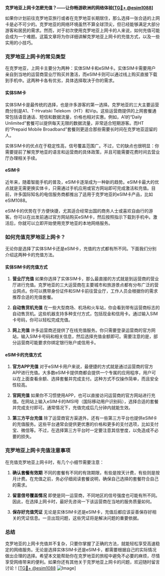 **克罗地亚上网卡怎麽充值？——让你畅游欧洲的网络体验[[TG💪+ @esim1088](https://t.me/s/esim1088)]**

如果你计划前往克罗地亚旅行或者在克罗地亚长期居住，那么选择一张合适的上网卡是必不可少的。克罗地亚的网络环境虽然不算全球顶尖，但已经能够满足大部分游客和居民的需求。然而，对于初次使用克罗地亚上网卡的人来说，如何充值可能会成为一个难题。这篇文章将为你详细讲解克罗地亚上网卡的充值方式，以及一些实用的小技巧。

### 克罗地亚上网卡的常见类型

在克罗地亚，上网卡主要分为两种：实体SIM卡和eSIM卡。实体SIM卡需要用户亲自到当地的运营商营业厅购买并激活，而eSIM卡则可以通过线上购买直接下载到手机中。这两种卡各有优劣，具体选择取决于你的需求。

#### 实体SIM卡

实体SIM卡是最传统的选择，也是许多游客的第一选择。克罗地亚的三大主要运营商分别是A1、T-Hrvatski Telekom（HT）和Vip。这些运营商提供的上网套餐通常包括语音通话、短信和数据流量，价格也相对实惠。例如，A1的“Daily Unlimited”套餐可以提供每天无限的数据流量，非常适合短期游客。而HT的“Prepaid Mobile Broadband”套餐则更适合那些需要长时间在克罗地亚逗留的人。

实体SIM卡的优点在于稳定性高，信号覆盖范围广。不过，它的缺点也很明显：你需要提前了解克罗地亚的语言和运营商的具体政策，并且可能需要花费时间去营业厅办理相关手续。

#### eSIM卡

近年来，随着智能手机的普及，eSIM卡逐渐成为一种新的趋势。eSIM卡最大的优点就是无需更换实体卡，只需通过手机应用或官方网站即可完成激活和充值。目前，许多国际知名的电信服务商都推出了适用于克罗地亚的eSIM卡产品，比如eSIM1088。

eSIM卡的优势在于方便快捷，尤其适合经常出国的商务人士或喜欢自由行的游客。你可以在出发前通过官方网站购买eSIM卡，然后按照指示下载到手机中。激活后，你就可以立即开始使用克罗地亚的本地网络服务。

### 如何充值克罗地亚上网卡？

无论你是选择了实体SIM卡还是eSIM卡，充值的方式都有所不同。下面我们分别介绍这两种卡的充值方法。

#### 实体SIM卡的充值方式

1. **营业厅充值**
   如果你选择了实体SIM卡，那么最直接的方式就是到运营商的营业厅进行充值。克罗地亚的三大运营商在主要城市和旅游景点都有分布广泛的营业网点。你可以携带身份证件和SIM卡前往营业厅，工作人员会根据你的需求推荐合适的充值套餐。

2. **自动售货机充值**
   在一些大型商场、机场和火车站，你会看到带有运营商标志的自动售货机。这些机器支持多种支付方式，包括现金和信用卡。通过输入SIM卡号码，你可以轻松完成充值。

3. **网上充值**
   许多运营商还提供了在线充值服务。你只需要登录运营商的官方网站，输入SIM卡号码和相关信息，然后选择充值金额即可。需要注意的是，部分运营商可能要求你绑定银行账户或信用卡。

#### eSIM卡的充值方式

1. **官方APP充值**
   对于eSIM卡用户来说，最便捷的方式就是通过运营商的官方APP进行充值。大多数eSIM卡提供商都会提供一个专属的应用程序，用户可以在上面查看余额、选择套餐并完成支付。这种方式不仅操作简单，而且安全性较高。

2. **官网充值**
   如果你不习惯使用APP，也可以直接访问运营商的官方网站进行充值。在网站上输入eSIM卡的IMSI号（国际移动用户识别码），选择合适的套餐并完成支付即可。通常情况下，充值完成后几分钟内就能生效。

3. **第三方平台充值**
   除了运营商官方渠道外，还有一些第三方平台也提供eSIM卡的充值服务。这些平台通常会提供更优惠的价格和更多的支付选项，比如支付宝、微信等。不过，在选择第三方平台时一定要注意其信誉度，以免造成不必要的损失。

### 克罗地亚上网卡充值注意事项

在充值克罗地亚上网卡时，有几个小细节需要注意：

1. **确认套餐有效期**
   不同的套餐有不同的有效期限，有些是按天计费，有些则是按月计费。在充值之前，务必仔细阅读套餐说明，确保自己选择的套餐符合自己的需求。

2. **留意信号覆盖情况**
   即使是同一运营商，不同地区的信号强度也可能有所不同。因此，在选择上网卡时，最好先咨询一下该运营商在当地的服务质量如何。

3. **保存好充值凭证**
   无论是实体SIM卡还是eSIM卡，充值后都应该妥善保存好相关的凭证信息。一旦出现问题，这些凭证将是解决问题的重要依据。

### 总结

克罗地亚的上网卡充值并不复杂，只要你掌握了正确的方法，就能轻松享受高速稳定的网络服务。无论是选择实体SIM卡还是eSIM卡，都需要根据自己的实际情况做出合理的选择。希望本文能帮助你在克罗地亚的旅程中避免不必要的麻烦，尽情享受网络带来的便利。如果你还有其他关于克罗地亚上网卡的问题，欢迎随时留言讨论！[[TG💪+ @esim1088](https://t.me/s/esim1088) ![Image](https://i.postimg.cc/4NQfJmqS/Snipaste-2025-05-13-00-14-12.png)]